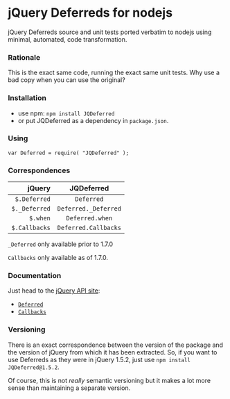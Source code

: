 jQuery Deferreds for nodejs
===========================
jQuery Deferreds source and unit tests ported verbatim to nodejs using minimal, automated, code transformation.

### Rationale

This is the exact same code, running the exact same unit tests. Why use a bad copy when you can use the original?

### Installation

* use npm: `npm install JQDeferred`
* or put JQDeferred as a dependency in `package.json`.

### Using

`var Deferred = require( "JQDeferred" );`

### Correspondences

| jQuery        | JQDeferred           |
| -------------:|:--------------------:|
| `$.Deferred`  | `Deferred`           |
| `$._Deferred` | `Deferred._Deferred` |
| `$.when`      | `Deferred.when`      |
| `$.Callbacks` | `Deferred.Callbacks` |

`_Deferred` only available prior to 1.7.0

`Callbacks` only available as of 1.7.0.

### Documentation

Just head to the [jQuery API site](http://api.jquery.com/):
* [`Deferred`](http://api.jquery.com/category/deferred-object/)
* [`Callbacks`](http://api.jquery.com/category/callbacks-object/)

### Versioning

There is an exact correspondence between the version of the package and the version of jQuery from which it has been extracted. So, if you want to use Deferreds as they were in jQuery 1.5.2, just use `npm install JQDeferred@1.5.2`.

Of course, this is not _really_ semantic versioning but it makes a lot more sense than maintaining a separate version.